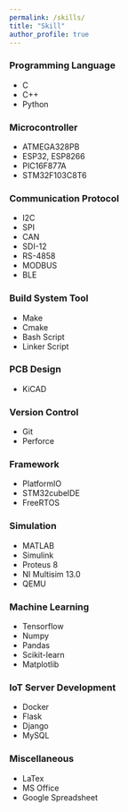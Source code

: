 ```yaml
---
permalink: /skills/
title: "Skill"
author_profile: true
---
```


### Programming Language
* C
* C++
* Python

### Microcontroller 
* ATMEGA328PB
* ESP32, ESP8266
* PIC16F877A
* STM32F103C8T6

### Communication Protocol
* I2C
* SPI
* CAN
* SDI-12
* RS-4858 
* MODBUS
* BLE

### Build System Tool
* Make
* Cmake
* Bash Script
* Linker Script

### PCB Design
* KiCAD

### Version Control
* Git
* Perforce

### Framework 
* PlatformIO
* STM32cubeIDE
* FreeRTOS

### Simulation
* MATLAB
* Simulink
* Proteus 8
* NI Multisim 13.0 
* QEMU

### Machine Learning
* Tensorflow
* Numpy
* Pandas
* Scikit-learn
* Matplotlib

### IoT Server Development 
* Docker
* Flask
* Django
* MySQL

### Miscellaneous
* LaTex
* MS Office
* Google Spreadsheet


